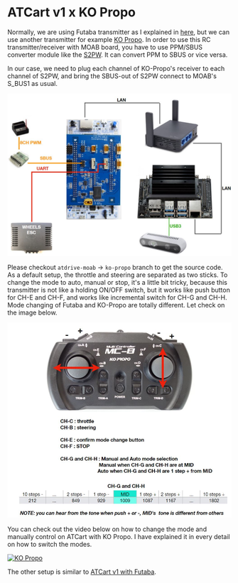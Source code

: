 # ATCart v1 x KO Propo

Normally, we are using Futaba transmitter as I explained in [here]((docs/user_guide/SBUS.md)), but we can use another transmitter for example [KO Propo](https://www.kopropo.co.jp/en/products/view/80710). In order to use this RC transmitter/receiver with MOAB board, you have to use PPM/SBUS converter module like the [S2PW](https://hobbyking.com/jp_jp/signal-converter-module-sbus-ppm-pwm-s2pw.html?countrycode=JP&gclid=EAIaIQobChMItPCg2avF6QIV1cEWBR2-6ge3EAQYAiABEgKt1fD_BwE&gclsrc=aw.ds&___store=jp_jp). It can convert PPM to SBUS or vice versa.

In our case, we need to plug each channel of KO-Propo's receiver to each channel of S2PW, and bring the SBUS-out of S2PW connect to MOAB's S_BUS1 as usual.

![](../images/s2pw.jpg)


Please checkout `atdrive-moab` -> `ko-propo` branch to get the source code. As a default setup, the throttle and steering are separated as two sticks. To change the mode to auto, manual or stop, it's a little bit tricky, because this transmitter is not like a holding ON/OFF switch, but it works like push button for CH-E and CH-F, and works like incremental switch for CH-G and CH-H. Mode changing of Futaba and KO-Propo are totally different. Let check on the image below.

![](../images/kopropo.jpg)

You can check out the video below on how to change the mode and manually control on ATCart with KO Propo. I have explained it in every detail on how to switch the modes.

[![KO Propo](http://img.youtube.com/vi/wR2KNPnT8nE/0.jpg)](https://www.youtube.com/watch?v=wR2KNPnT8nE)

The other setup is similar to [ATCart v1 with Futaba](./XWheels.md).